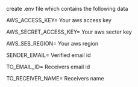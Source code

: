 create .env file which contains the following data

AWS_ACCESS_KEY= Your aws access key

AWS_SECRET_ACCESS_KEY= Your aws secter key

AWS_SES_REGION= Your aws region

SENDER_EMAIL= Verified email id

TO_EMAIL_ID= Receivers email id

TO_RECEIVER_NAME= Receivers name
